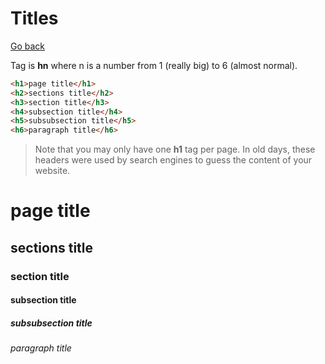 # Titles

[Go back](..)

Tag is **hn** where n is a number from 1 (really big)
to 6 (almost normal).

```html
<h1>page title</h1>
<h2>sections title</h2>
<h3>section title</h3>
<h4>subsection title</h4>
<h5>subsubsection title</h5>
<h6>paragraph title</h6>
```

> Note that you may only have one **h1** tag per page. In old
> days, these headers were used by search engines to guess
> the content of your website.

<div class="sr"></div>

<h1>page title</h1>
<h2>sections title</h2>
<h3>section title</h3>
<h4>subsection title</h4>
<h5>subsubsection title</h5>
<h6>paragraph title</h6>
